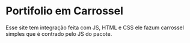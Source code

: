 # Portifolio em Carrossel

Esse site tem integração feita com JS, HTML e CSS ele fazum carrossel simples que é contrado pelo JS do pacote. 